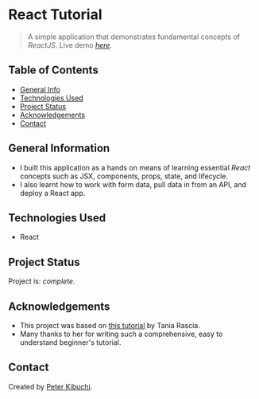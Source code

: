 # React Tutorial
> A simple application that demonstrates fundamental concepts of *ReactJS*.
> Live demo [_here_](https://peterkibuchi.github.io/react-tutorial/).

## Table of Contents
* [General Info](#general-information)
* [Technologies Used](#technologies-used)
* [Project Status](#project-status)
* [Acknowledgements](#acknowledgements)
* [Contact](#contact)


## General Information
- I built this application as a hands on means of learning essential *React* concepts such as JSX, components, props, state, and lifecycle.
- I also learnt how to work with form data, pull data in from an API, and deploy a React app.


## Technologies Used
- React


## Project Status
Project is: _complete_.


## Acknowledgements
- This project was based on [this tutorial](https://www.taniarascia.com/getting-started-with-react/) by Tania Rascia.
- Many thanks to her for writing such a comprehensive, easy to understand beginner's tutorial.


## Contact
Created by [Peter Kibuchi](https://www.peterkibuchi.com/).